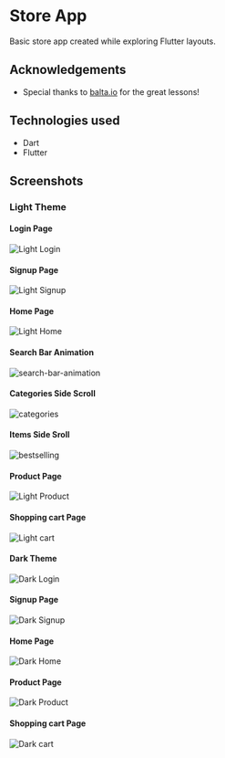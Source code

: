 
# Store App

Basic store app created while exploring Flutter layouts.



## Acknowledgements

 - Special thanks to [balta.io](https://balta.io) for the great lessons!
 
 ## Technologies used
- Dart
- Flutter


## Screenshots

### Light Theme
#### Login Page
![Light Login](https://github.com/TheDevJoao/storeApp/blob/main/screenshots/login.png?raw=true)

#### Signup Page
![Light Signup](https://github.com/TheDevJoao/storeApp/blob/main/screenshots/signup.png?raw=true)

#### Home Page
![Light Home](https://github.com/TheDevJoao/storeApp/blob/main/screenshots/home.png?raw=true)

#### Search Bar Animation
![search-bar-animation](https://user-images.githubusercontent.com/64037198/205524838-df2b02d3-b897-43fb-b53c-f9bf4b05ab19.gif)

#### Categories Side Scroll
![categories](https://user-images.githubusercontent.com/64037198/205524930-2145d946-0f4f-45d7-91d6-bedbcfd487c6.gif)

#### Items Side Sroll
![bestselling](https://user-images.githubusercontent.com/64037198/205524952-4772903c-fb39-4034-a83f-26951a0a64ba.gif)

#### Product Page
![Light Product](https://github.com/TheDevJoao/storeApp/blob/main/screenshots/product.png?raw=true)

#### Shopping cart Page
![Light cart](https://github.com/TheDevJoao/storeApp/blob/main/screenshots/shoppingcart.png?raw=true)

#### Dark Theme
![Dark Login](https://github.com/TheDevJoao/storeApp/blob/main/screenshots/dlogin.png?raw=true)

#### Signup Page
![Dark Signup](https://github.com/TheDevJoao/storeApp/blob/main/screenshots/dsignup.png?raw=true)

#### Home Page
![Dark Home](https://github.com/TheDevJoao/storeApp/blob/main/screenshots/dhome.png?raw=true)

#### Product Page
![Dark Product](https://github.com/TheDevJoao/storeApp/blob/main/screenshots/dproduct.png?raw=true)

#### Shopping cart Page
![Dark cart](https://github.com/TheDevJoao/storeApp/blob/main/screenshots/dshoppingcart.png?raw=true)

